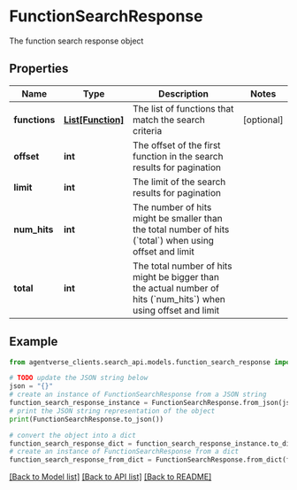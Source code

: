 # FunctionSearchResponse

The function search response object

## Properties

Name | Type | Description | Notes
------------ | ------------- | ------------- | -------------
**functions** | [**List[Function]**](Function.md) | The list of functions that match the search criteria | [optional] 
**offset** | **int** | The offset of the first function in the search results for pagination | 
**limit** | **int** | The limit of the search results for pagination | 
**num_hits** | **int** | The number of hits might be smaller than the total number of hits (&#x60;total&#x60;) when using offset and limit | 
**total** | **int** | The total number of hits might be bigger than the actual number of hits (&#x60;num_hits&#x60;) when using offset and limit | 

## Example

```python
from agentverse_clients.search_api.models.function_search_response import FunctionSearchResponse

# TODO update the JSON string below
json = "{}"
# create an instance of FunctionSearchResponse from a JSON string
function_search_response_instance = FunctionSearchResponse.from_json(json)
# print the JSON string representation of the object
print(FunctionSearchResponse.to_json())

# convert the object into a dict
function_search_response_dict = function_search_response_instance.to_dict()
# create an instance of FunctionSearchResponse from a dict
function_search_response_from_dict = FunctionSearchResponse.from_dict(function_search_response_dict)
```
[[Back to Model list]](../README.md#documentation-for-models) [[Back to API list]](../README.md#documentation-for-api-endpoints) [[Back to README]](../README.md)


